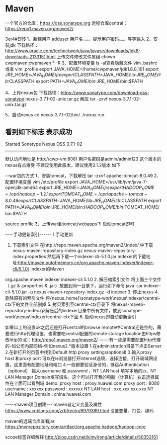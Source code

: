 ﻿# Maven
一个官方的仓库：https://oss.sonatype.org
远程仓库central：https://repo1.maven.org/maven2/

3er4#ER$
1、新建用户
adduser 用户名
。。。提示用户密码。。。等等输入
2、安装jdk
下载路径：http://www.oracle.com/technetwork/java/javase/downloads/jdk8-downloads-2133151.html
上传文件修改文件属组
chown cwpmaven:cwpmaven * -R
3、配置环境变量
ls -al查看隐藏文件
vim .bashrc 或者 vim .profile 
export JAVA_HOME=/home/cwpmaven/jdk1.8.0_161
export JRE_HOME=$JAVA_HOME/jre
export CLASSPATH=$JAVA_HOME/lib:$JRE_HOME/lib:$CLASSPATH
export PATH=$JAVA_HOME/bin:$JRE_HOME/bin:$PATH

4、上传nexus包
下载路径：https://www.sonatype.com/download-oss-sonatype
nexus-3.7.1-02-unix.tar.gz
解压
tar -zxvf nexus-3.7.1-02-unix.tar.gz

5、启动nexus
cd nexus-3.7.1-02/bin/
./nexus run

看到如下标志 表示成功
-------------------------------------------------

Started Sonatype Nexus OSS 3.7.1-02

-------------------------------------------------

默认访问地址是
http://cwp-vm:8081
用户名密码是admin/admin123
这个版本的nexus有点难受
不建议使用此版本，建议使用2.1.2版本 如下

--war包的方式
1、安装tomcat，下载解压
tar -zxvf apache-tomcat-8.0.49
2、配置环境变量
vim /etc/profile
export JAVA_HOME=/usr/lib/jvm/java-7-openjdk-amd64
export JRE_HOME=$JAVA_HOME/jre
export HADOOP_HOME=/opt/hadoop-1.2.1
export TOMCAT_HOME=/opt/apache-tomcat-8.0.49
export CLASSPATH=$JAVA_HOME/lib:$JRE_HOME/lib:$CLASSPATH
export PATH=$JAVA_HOME/bin:$JRE_HOME/bin:$HADOOP_HOME/bin:$TOMCAT_HOME/bin:$PATH

source profile
3、上传war到tomcat/webapps下
启动tomcat即可


----手动更新索引------
1.手动更新
1.  下载索引文件
在http://repo.maven.apache.org/maven2/.index/ 中下载
nexus-maven-repository-index.gz
nexus-maven-repository-index.properties
然后再下载一个indexer-cli-5.1.0.jar
indexer的下载地址:http://maven.outofmemory.cn/org.apache.maven.indexer/indexer-cli/5.1.0/
indexer的Maven

<dependency>
    <groupId>org.apache.maven.indexer</groupId>
    <artifactId>indexer-cli</artifactId>
    <version>5.1.0</version>
</dependency>
2.   解压缩索引文件
将上面三个文件（.gz & .properties & .jar）放置到同一目录下，运行如下命令
java -jar indexer-cli-5.1.0.jar -u nexus-maven-repository-index.gz -d indexer
3.   停止nexus
4.   删除原有的索引文件
将{nexus_home}\sonatype-work\nexus\indexer\central-ctx下的文件全部删掉
5.   拷贝索引至central-ctx目录下
将nexus-maven-repository-index.gz解压后的indexer目录中所有文件，放到sonatype-work\nexus\indexer\central-ctx下面
6.   启动nexus即自动更新索引

如果以上的设置ok之后还是打开central的browse remote中Central还是空的，需要进行http代理设置，也需要吧central配置的remote storage location由https修改http的 如：http://repo1.maven.org/maven2/
-----有一些是需要配置http代理的-如公司内部网络-例如nexus2.*版本设置
1.在administration目录下点击Server
2.在新打开的页签中找到Default http proxy settings(optional)
3.输入proxy host 和proxy port 可以在ie浏览器打开Internet选项，选择连接，打开局域网设置，这里面有配置地址和端口
4.一般都要验证身份的，够远Authentication（optional） 输入username 和 password ，NT LAN host 填写本地的ip，NT LAN Manager Domain填写域名，这个可以打开我的电脑（计算机）右击选择属性在上面可以看到域
demo:
proxy host : proxy.huawei.com
proxy port : 8080
username  : xxxxxx
password : xxxxxx
NT LAN host : xxx.xxx.xxx.xxx
NT LAN Manager Domain : china.huawei.com



-----maven项目创建---
maven自定义变量及属性
https://www.cnblogs.com/zrbfree/p/6979389.html
设置变量、打包、编码

maven的远端仓库查看jar
https://mvnrepository.com/artifact/org.apache.hadoop/hadoop-core

scope标签详细解释
http://blog.csdn.net/kimylrong/article/details/50353161


